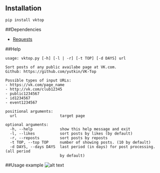 ## Installation
`pip install vktop`

##Dependencies
- [Requests]

##Help
```
usage: vktop.py [-h] [-l | -r] [-t TOP] [-d DAYS] url

Sort posts of any public availabe page at VK.com.
Github: https://github.com/yutkin/VK-Top

Possible types of input URLs:
- https://vk.com/page_name
- http://vk.com/club12345
- public1234567
- id1234567
- event1234567

positional arguments:
  url                   target page

optional arguments:
  -h, --help            show this help message and exit
  -l, --likes           sort posts by likes (by default)
  -r, --reposts         sort posts by reposts
  -t TOP, --top TOP     number of showing posts. (10 by default)
  -d DAYS, --days DAYS  last period (in days) for post processing. (all period
                        by default)

```
##Usage example
![alt text][example]

[example]: http://s11.postimg.org/5xs9hakk3/Screen_Shot_2016_01_09_at_00_05_24.png "Example"
[Requests]: https://github.com/kennethreitz/requests
